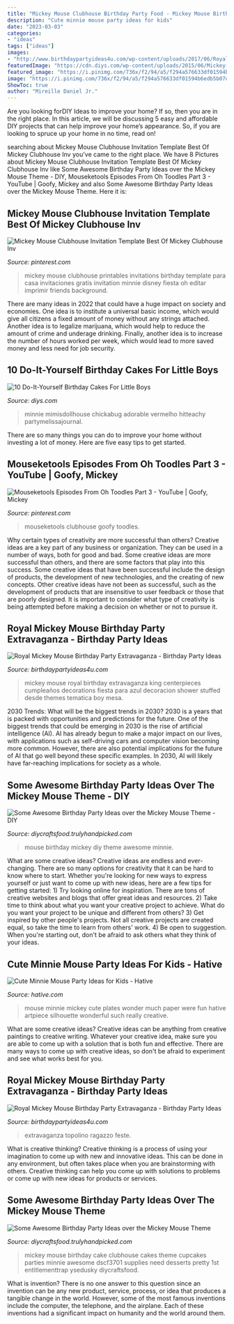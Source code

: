 ```yaml
---
title: "Mickey Mouse Clubhouse Birthday Party Food - Mickey Mouse Birthday Cake Clubhouse Cakes Theme Cupcakes Parties Minnie Awesome Dscf3701 Supplies Need Desserts Pretty 1st Entitlementtrap Ysedusky Diycraftsfood"
description: "Cute minnie mouse party ideas for kids"
date: "2023-03-03"
categories:
- "ideas"
tags: ["ideas"]
images:
- "http://www.birthdaypartyideas4u.com/wp-content/uploads/2017/06/Royal-Mickey-Mouse-Birthday-Party-Extravaganza-Stuffed-Centerpieces-600x648.jpeg"
featuredImage: "https://cdn.diys.com/wp-content/uploads/2015/06/Mickey-Mouse-Cake.jpg"
featured_image: "https://i.pinimg.com/736x/f2/94/a5/f294a576633df01594b6edb5b07d0666.jpg"
image: "https://i.pinimg.com/736x/f2/94/a5/f294a576633df01594b6edb5b07d0666.jpg"
ShowToc: true
author: "Mireille Daniel Jr."
---
```



Are you looking forDIY Ideas to improve your home? If so, then you are in the right place. In this article, we will be discussing 5 easy and affordable DIY projects that can help improve your home’s appearance. So, if you are looking to spruce up your home in no time, read on!

	

		
searching about Mickey Mouse Clubhouse Invitation Template Best Of Mickey Clubhouse Inv you've came to the right place. We have 8 Pictures about Mickey Mouse Clubhouse Invitation Template Best Of Mickey Clubhouse Inv like Some Awesome Birthday Party Ideas over the Mickey Mouse Theme - DIY, Mouseketools Episodes From Oh Toodles Part 3 - YouTube | Goofy, Mickey and also Some Awesome Birthday Party Ideas over the Mickey Mouse Theme. Here it is:
		
    
## Mickey Mouse Clubhouse Invitation Template Best Of Mickey Clubhouse Inv

<img loading=lazy src="https://i.pinimg.com/736x/29/d0/f7/29d0f79f38204bb838202abce0d1c3cf.jpg" onerror="this.onerror=null;this.src='https://tse1.mm.bing.net/th?id=OIP.8I5ItC2AL54EpzfLbMjeEQHaJ3&amp;pid=15.1';" alt="Mickey Mouse Clubhouse Invitation Template Best Of Mickey Clubhouse Inv">

_Source: pinterest.com_

>mickey mouse clubhouse printables invitations birthday template para casa invitaciones gratis invitation minnie disney fiesta oh editar imprimir friends background. 

	

There are many ideas in 2022 that could have a huge impact on society and economies. One idea is to institute a universal basic income, which would give all citizens a fixed amount of money without any strings attached. Another idea is to legalize marijuana, which would help to reduce the amount of crime and underage drinking. Finally, another idea is to increase the number of hours worked per week, which would lead to more saved money and less need for job security.

    
## 10 Do-It-Yourself Birthday Cakes For Little Boys

<img loading=lazy src="https://cdn.diys.com/wp-content/uploads/2015/06/Mickey-Mouse-Cake.jpg" onerror="this.onerror=null;this.src='https://tse2.mm.bing.net/th?id=OIP.q9yA710bgcR16LvrLxRa3gHaLH&amp;pid=15.1';" alt="10 Do-It-Yourself Birthday Cakes For Little Boys">

_Source: diys.com_

>minnie mimisdollhouse chickabug adorable vermelho hitteachy partymelissajournal. 

	

There are so many things you can do to improve your home without investing a lot of money. Here are five easy tips to get started.

    
## Mouseketools Episodes From Oh Toodles Part 3 - YouTube | Goofy, Mickey

<img loading=lazy src="https://i.pinimg.com/736x/f2/94/a5/f294a576633df01594b6edb5b07d0666.jpg" onerror="this.onerror=null;this.src='https://tse4.mm.bing.net/th?id=OIP.V_RFGx9UoHtTwkkJ70pURAHaFj&amp;pid=15.1';" alt="Mouseketools Episodes From Oh Toodles Part 3 - YouTube | Goofy, Mickey">

_Source: pinterest.com_

>mouseketools clubhouse goofy toodles. 

	

Why certain types of creativity are more successful than others?
Creative ideas are a key part of any business or organization. They can be used in a number of ways, both for good and bad. Some creative ideas are more successful than others, and there are some factors that play into this success.
Some creative ideas that have been successful include the design of products, the development of new technologies, and the creating of new concepts. Other creative ideas have not been as successful, such as the development of products that are insensitive to user feedback or those that are poorly designed. It is important to consider what type of creativity is being attempted before making a decision on whether or not to pursue it.

    
## Royal Mickey Mouse Birthday Party Extravaganza - Birthday Party Ideas

<img loading=lazy src="http://www.birthdaypartyideas4u.com/wp-content/uploads/2017/06/Royal-Mickey-Mouse-Birthday-Party-Extravaganza-Stuffed-Centerpieces-600x648.jpeg" onerror="this.onerror=null;this.src='https://tse3.mm.bing.net/th?id=OIP.Z6x3XCwycA8BAXKRnAI7gQHaH_&amp;pid=15.1';" alt="Royal Mickey Mouse Birthday Party Extravaganza - Birthday Party Ideas">

_Source: birthdaypartyideas4u.com_

>mickey mouse royal birthday extravaganza king centerpieces cumpleaños decorations fiesta para azul decoracion shower stuffed desde themes tematica boy mesa. 

	

2030 Trends: What will be the biggest trends in 2030?
2030 is a years that is packed with opportunities and predictions for the future. One of the biggest trends that could be emerging in 2030 is the rise of artificial intelligence (AI). AI has already begun to make a major impact on our lives, with applications such as self-driving cars and computer vision becoming more common. However, there are also potential implications for the future of AI that go well beyond these specific examples. In 2030, AI will likely have far-reaching implications for society as a whole.

    
## Some Awesome Birthday Party Ideas Over The Mickey Mouse Theme - DIY

<img loading=lazy src="http://diycraftsfood.trulyhandpicked.com/wp-content/uploads/2016/06/mickey-mouse-birthday-party_hr.jpg" onerror="this.onerror=null;this.src='https://tse3.mm.bing.net/th?id=OIP.OT3Hyv6gGMZnQDIpm75T2wHaJ3&amp;pid=15.1';" alt="Some Awesome Birthday Party Ideas over the Mickey Mouse Theme - DIY">

_Source: diycraftsfood.trulyhandpicked.com_

>mouse birthday mickey diy theme awesome minnie. 

	

What are some creative ideas?
Creative ideas are endless and ever-changing. There are so many options for creativity that it can be hard to know where to start. Whether you're looking for new ways to express yourself or just want to come up with new ideas, here are a few tips for getting started: 1) Try looking online for inspiration. There are tons of creative websites and blogs that offer great ideas and resources. 2) Take time to think about what you want your creative project to achieve. What do you want your project to be unique and different from others? 3) Get inspired by other people's projects. Not all creative projects are created equal, so take the time to learn from others' work. 4) Be open to suggestion. When you're starting out, don't be afraid to ask others what they think of your ideas.

    
## Cute Minnie Mouse Party Ideas For Kids - Hative

<img loading=lazy src="https://hative.com/wp-content/uploads/2015/03/minnie-mouse-party-ideas/2-minnie-mouse-party-ideas.jpg" onerror="this.onerror=null;this.src='https://tse3.mm.bing.net/th?id=OIP.EZj-5ZJcfPOb55UflFivUAHaLI&amp;pid=15.1';" alt="Cute Minnie Mouse Party Ideas for Kids - Hative">

_Source: hative.com_

>mouse minnie mickey cute plates wonder much paper were fun hative artpiece silhouette wonderful such really creative. 

	

What are some creative ideas?
Creative ideas can be anything from creative paintings to creative writing. Whatever your creative idea, make sure you are able to come up with a solution that is both fun and effective. There are many ways to come up with creative ideas, so don't be afraid to experiment and see what works best for you.

    
## Royal Mickey Mouse Birthday Party Extravaganza - Birthday Party Ideas

<img loading=lazy src="https://www.birthdaypartyideas4u.com/wp-content/uploads/2017/06/Royal-Mickey-Mouse-Birthday-Party-Extravaganza-Golden-Decor-600x688.jpeg" onerror="this.onerror=null;this.src='https://tse1.mm.bing.net/th?id=OIP.GMg30Hy3cUsXkO1gbeCVIAHaIf&amp;pid=15.1';" alt="Royal Mickey Mouse Birthday Party Extravaganza - Birthday Party Ideas">

_Source: birthdaypartyideas4u.com_

>extravaganza topolino ragazzo feste. 

	

What is creative thinking?
Creative thinking is a process of using your imagination to come up with new and innovative ideas. This can be done in any environment, but often takes place when you are brainstorming with others. Creative thinking can help you come up with solutions to problems or come up with new ideas for products or services.

    
## Some Awesome Birthday Party Ideas Over The Mickey Mouse Theme

<img loading=lazy src="https://diycraftsfood.trulyhandpicked.com/wp-content/uploads/2016/06/mickey-mouse-birthday-cake_jr.jpg" onerror="this.onerror=null;this.src='https://tse1.mm.bing.net/th?id=OIP.H2k8qN4ymWCTBsix9EthzQHaJ3&amp;pid=15.1';" alt="Some Awesome Birthday Party Ideas over the Mickey Mouse Theme">

_Source: diycraftsfood.trulyhandpicked.com_

>mickey mouse birthday cake clubhouse cakes theme cupcakes parties minnie awesome dscf3701 supplies need desserts pretty 1st entitlementtrap ysedusky diycraftsfood. 

	

What is invention?
There is no one answer to this question since an invention can be any new product, service, process, or idea that produces a tangible change in the world. However, some of the most famous inventions include the computer, the telephone, and the airplane. Each of these inventions had a significant impact on humanity and the world around them.

